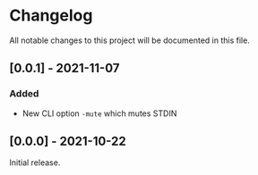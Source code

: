 Changelog
=========

All notable changes to this project will be documented in this file.

[0.0.1] - 2021-11-07
--------------------

### Added

- New CLI option `-mute` which mutes STDIN

[0.0.0] - 2021-10-22
--------------------

Initial release.
